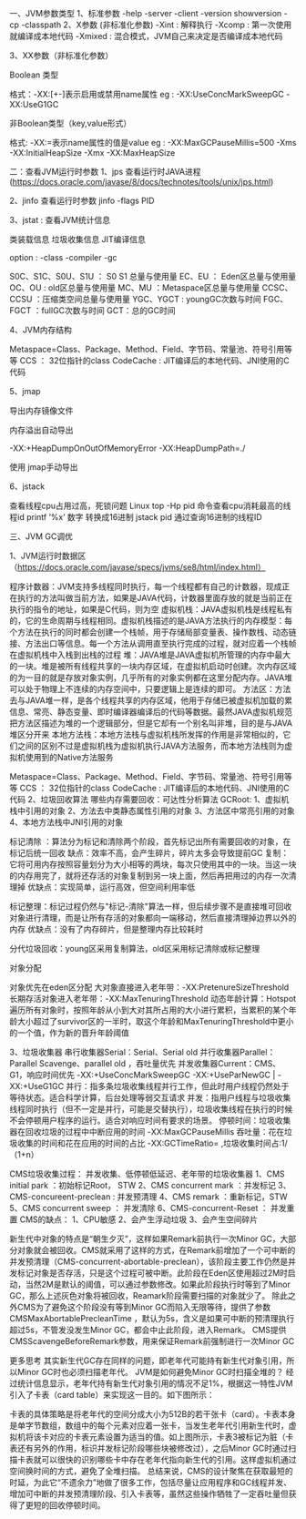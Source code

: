 一、JVM参数类型
1、标准参数
-help
-server -client
-version showversion
-cp -classpath
2、X参数 (非标准化参数)
-Xint : 解释执行
-Xcomp : 第一次使用就编译成本地代码
-Xmixed : 混合模式，JVM自己来决定是否编译成本地代码

3、XX参数（非标准化参数）



Boolean 类型

格式：-XX:[+-]<name>表示启用或禁用name属性
eg : -XX:UseConcMarkSweepGC
-XX:UseG1GC

非Boolean类型（key,value形式）

格式: -XX:<name>=<value>表示name属性的值是value
eg : -XX:MaxGCPauseMillis=500
-Xms
-XX:InitialHeapSize
-Xmx
-XX:MaxHeapSize



二：查看JVM运行时参数
1、jps
查看运行时JAVA进程 (https://docs.oracle.com/javase/8/docs/technotes/tools/unix/jps.html)

2、jinfo
查看运行时参数 jinfo -flags PID

3、jstat : 查看JVM统计信息

类装载信息
垃圾收集信息
JIT编译信息


option : -class -compiler -gc

S0C、S1C、S0U、S1U ： S0 S1 总量与使用量
EC、EU ： Eden区总量与使用量
OC、OU : old区总量与使用量
MC、MU ：Metaspace区总量与使用量
CCSC、CCSU ：压缩类空间总量与使用量
YGC、YGCT : youngGC次数与时间
FGC、FGCT ：fullGC次数与时间
GCT：总的GC时间

4、JVM内存结构

Metaspace=Class、Package、Method、Field、字节码、常量池、符号引用等等
            CCS ： 32位指针的class
            CodeCache : JIT编译后的本地代码、JNI使用的C代码

5、jmap

导出内存镜像文件

内存溢出自动导出

-XX:+HeapDumpOnOutOfMemoryError
-XX:HeapDumpPath=./

使用 jmap手动导出


6、jstack

查看线程cpu占用过高，死锁问题
        Linux top -Hp pid 命令查看cpu消耗最高的线程id printf ‘%x’ 数字 转换成16进制
        jstack pid 通过查询16进制的线程ID

三、JVM GC调优

1、JVM运行时数据区 （https://docs.oracle.com/javase/specs/jvms/se8/html/index.html）

程序计数器：JVM支持多线程同时执行，每一个线程都有自己的计数器，现成正在执行的方法叫做当前方法，如果是JAVA代码，计数器里面存放的就是当前正在执行的指令的地址，如果是C代码，则为空
虚拟机栈：JAVA虚拟机栈是线程私有的，它的生命周期与线程相同。虚拟机栈描述的是JAVA方法执行的内存模型：每个方法在执行的同时都会创建一个栈帧，用于存储局部变量表、操作数栈、动态链接、方法出口等信息。每一个方法从调用直至执行完成的过程，就对应着一个栈帧在虚拟机栈中入栈到出栈的过程
堆：JAVA堆是JAVA虚拟机所管理的内存中最大的一块。堆是被所有线程共享的一块内存区域，在虚拟机启动时创建。次内存区域的为一目的就是存放对象实例，几乎所有的对象实例都在这里分配内存。JAVA堆可以处于物理上不连续的内存空间中，只要逻辑上是连续的即可。
方法区：方法去与JAVA堆一样，是各个线程共享的内存区域，他用于存储已被虚拟机加载的累信息、常亮、静态变量、即时编译器编译后的代码等数据。最然JAVA虚拟机规范把方法区描述为堆的一个逻辑部分，但是它却有一个别名叫非堆，目的是与JAVA堆区分开来
本地方法栈：本地方法栈与虚拟机栈所发挥的作用是非常相似的，它们之间的区别不过是虚拟机栈为虚拟机执行JAVA方法服务，而本地方法栈则为虚拟机使用到的Native方法服务

Metaspace=Class、Package、Method、Field、字节码、常量池、符号引用等等
            CCS ： 32位指针的class
            CodeCache : JIT编译后的本地代码、JNI使用的C代码
2、垃圾回收算法
哪些内存需要回收：可达性分析算法
GCRoot:
1、虚拟机栈中引用的对象
2、方法去中类静态属性引用的对象
3、方法区中常亮引用的对象
4、本地方法栈中JNI引用的对象

标记清除 ：算法分为标记和清除两个阶段，首先标记出所有需要回收的对象，在标记后统一回收
缺点：效率不高，会产生碎片，碎片太多会导致提前GC
复制：它将可用内存按照容量划分为大小相等的两块，每次只使用其中的一块。当这一块的内存用完了，就将还存活的对象复制到另一块上面，然后再把用过的内存一次清理掉
优缺点：实现简单，运行高效，但空间利用率低

标记整理：标记过程仍然与"标记-清除"算法一样，但后续步骤不是直接堆可回收对象进行清理，而是让所有存活的对象都向一端移动，然后直接清理掉边界以外的内存
优缺点：没有了内存碎片，但是整理内存比较耗时

分代垃圾回收：young区采用复制算法，old区采用标记清除或标记整理

对象分配

对象优先在eden区分配
大对象直接进入老年带：-XX:PretenureSizeThreshold
长期存活对象进入老年带：-XX:MaxTenuringThreshold
动态年龄计算：Hotspot遍历所有对象时，按照年龄从小到大对其所占用的大小进行累积，当累积的某个年龄大小超过了survivor区的一半时，取这个年龄和MaxTenuringThreshold中更小的一个值，作为新的晋升年龄阈值


3、垃圾收集器
串行收集器Serial：Serial、Serial old
        并行收集器Parallel：Parallel Scavenge、parallel old ，吞吐量优先
        并发收集器Current：CMS、G1，响应时间优先 -XX:+UseConcMarkSweepGC -XX:+UseParNewGC | -XX:+UseG1GC
并行：指多条垃圾收集线程并行工作，但此时用户线程仍然处于等待状态。适合科学计算，后台处理等弱交互请求
并发：指用户线程与垃圾收集线程同时执行（但不一定是并行，可能是交替执行），垃圾收集线程在执行的时候不会停顿用户程序的运行。适合对响应时间有要求的场景。
停顿时间：垃圾收集器在回收垃圾的过程中中断应用的时间 -XX:MaxGCPauseMillis
吞吐量：花在垃圾收集的时间和花在应用的时间的占比 -XX:GCTimeRatio=<n> ,垃圾收集时间占:1/（1+n）

CMS垃圾收集过程：
并发收集、低停顿低延迟、老年带的垃圾收集器
        1、CMS initial park ：初始标记Root， STW
        2、CMS concurrent mark ：并发标记
        3、CMS-concureent-preclean : 并发预清理
        4、CMS remark ：重新标记，STW
        5、CMS concurrent sweep ： 并发清除
        6、CMS-concurrent-Reset ： 并发重置
        CMS的缺点：
                1、CPU敏感
                2、会产生浮动垃圾
                3、会产生空间碎片

新生代中对象的特点是“朝生夕灭”，这样如果Remark前执行一次Minor GC，大部分对象就会被回收。CMS就采用了这样的方式，在Remark前增加了一个可中断的并发预清理（CMS-concurrent-abortable-preclean），该阶段主要工作仍然是并发标记对象是否存活，只是这个过程可被中断。此阶段在Eden区使用超过2M时启动，当然2M是默认的阈值，可以通过参数修改。如果此阶段执行时等到了Minor GC，那么上述灰色对象将被回收，Reamark阶段需要扫描的对象就少了。
除此之外CMS为了避免这个阶段没有等到Minor GC而陷入无限等待，提供了参数CMSMaxAbortablePrecleanTime ，默认为5s，含义是如果可中断的预清理执行超过5s，不管发没发生Minor GC，都会中止此阶段，进入Remark。
CMS提供CMSScavengeBeforeRemark参数，用来保证Remark前强制进行一次Minor GC

更多思考
其实新生代GC存在同样的问题，即老年代可能持有新生代对象引用，所以Minor GC时也必须扫描老年代。
JVM是如何避免Minor GC时扫描全堆的？ 经过统计信息显示，老年代持有新生代对象引用的情况不足1%，根据这一特性JVM引入了卡表（card table）来实现这一目的。如下图所示：

卡表的具体策略是将老年代的空间分成大小为512B的若干张卡（card）。卡表本身是单字节数组，数组中的每个元素对应着一张卡，当发生老年代引用新生代时，虚拟机将该卡对应的卡表元素设置为适当的值。如上图所示，卡表3被标记为脏（卡表还有另外的作用，标识并发标记阶段哪些块被修改过），之后Minor GC时通过扫描卡表就可以很快的识别哪些卡中存在老年代指向新生代的引用。这样虚拟机通过空间换时间的方式，避免了全堆扫描。
总结来说，CMS的设计聚焦在获取最短的时延，为此它“不遗余力”地做了很多工作，包括尽量让应用程序和GC线程并发、增加可中断的并发预清理阶段、引入卡表等，虽然这些操作牺牲了一定吞吐量但获得了更短的回收停顿时间。